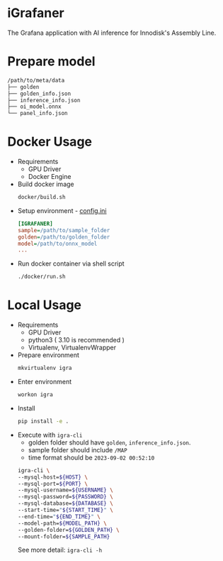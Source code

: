# iGrafaner
The Grafana application with AI inference for Innodisk's Assembly Line.

# Prepare model
```bash
/path/to/meta/data
├── golden
├── golden_info.json
├── inference_info.json
├── oi_model.onnx
└── panel_info.json
```

# Docker Usage
* Requirements
  * GPU Driver
  * Docker Engine
* Build docker image
    ```bash
    docker/build.sh
    ```
* Setup environment - [config.ini](./docker/config.ini)
  ```ini
  [IGRAFANER]
  sample=/path/to/sample_folder
  golden=/path/to/golden_folder
  model=/path/to/onnx_model
  ...
  ```
* Run docker container via shell script
  ```bash
  ./docker/run.sh
  ```

# Local Usage
* Requirements
  * GPU Driver
  * python3 ( 3.10 is recommended )
  * Virtualenv, VirtualenvWrapper
* Prepare environment
    ```bash
    mkvirtualenv igra
    ```
* Enter environment
    ```bash
    workon igra
    ```
* Install
    ```bash
    pip install -e .
    ```
* Execute with `igra-cli`
    - golden folder should have `golden`, `inference_info.json`.
    - sample folder should include `/MAP`
    - time format should be `2023-09-02 00:52:10`
    ```bash
    igra-cli \
    --mysql-host=${HOST} \
    --mysql-port=${PORT} \
    --mysql-username=${USERNAME} \
    --mysql-password=${PASSWORD} \
    --mysql-database=${DATABASE} \
    --start-time="${START_TIME}" \
    --end-time="${END_TIME}" \
    --model-path=${MODEL_PATH} \
    --golden-folder=${GOLDEN_PATH} \
    --mount-folder=${SAMPLE_PATH}
    ```
    See more detail: `igra-cli -h`

